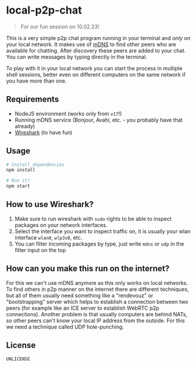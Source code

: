 # local-p2p-chat

> For our fun session on 10.02.23!

This is a very simple p2p chat program running in your terminal and _only_ on your local network. It makes use of [mDNS](https://en.wikipedia.org/wiki/Multicast_DNS) to find other peers who are available for chatting. After discovery these peers are added to your chat. You can write messages by typing directly in the terminal.

To play with it in your local network you can start the process in multiple shell sessions, better even on different computers on the same network if you have more than one.

## Requirements

* NodeJS environment (works only from `v17`!)
* Running mDNS service (Bonjour, Avahi, etc. - you probably have that already)
* [Wireshark](https://www.wireshark.org/) (to have fun)

## Usage

```bash
# Install dependencies
npm install

# Run it!
npm start
```

## How to use Wireshark?

1. Make sure to run wireshark with `sudo` rights to be able to inspect packages on your network interfaces.
2. Select the interface you want to inspect traffic on, it is usually your wlan interface `wlan0`, `wlp3s0`, etc.
3. You can filter incoming packages by type, just write `mdns` or `udp` in the filter input on the top

## How can you make this run on the internet?

For this we can't use mDNS anymore as this only works on local networks. To find others in p2p manner on the internet there are different techniques, but all of them usually need something like a "rendevouz" or "bootstrapping" server which helps to establish a connection between two peers (for example like an ICE server to establish WebRTC p2p connections). Another problem is that usually computers are behind NATs, so other peers can't know your local IP address from the outside. For this we need a technique called UDP hole-punching.

## License

`UNLICENSE`
